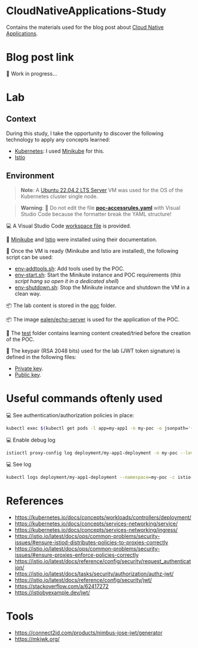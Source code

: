# CloudNativeApplications-Study

Contains the materials used for the blog post about [Cloud Native Applications](https://aws.amazon.com/what-is/cloud-native/).

# Blog post link

🚧 Work in progress...

# Lab

## Context

During this study, I take the opportunity to discover the following technology to apply any concepts learned:

* [Kubernetes](https://kubernetes.io/): I used [Minikube](https://minikube.sigs.k8s.io/docs/) for this.
* [Istio](https://istio.io/)

## Environment

> **Note**: A [Ubuntu 22.04.2 LTS Server](https://ubuntu.com/download/server) VM was used for the OS of the Kubernetes cluster single node.

> **Warning**: 🚨 Do not edit the file **[poc-accessrules.yaml](poc/poc-accessrules.yaml)** with Visual Studio Code because the formatter break the YAML structure!

💻 A Visual Studio Code [workspace file](prj.code-workspace) is provided.

💬 [Minikube](https://minikube.sigs.k8s.io/docs/) and [Istio](https://istio.io/) were installed using their documentation.

📑 Once the VM is ready (Minikube and Istio are installed), the following script can be used:

* [env-addtools.sh](env-addtools.sh): Add tools used by the POC.
* [env-start.sh](env-start.sh): Start the Minikute instance and POC requirements (*this script hang so open it in a dedicated shell*)
* [env-shutdown.sh](env-shutdown.sh): Stop the Minikute instance and shutdown the VM in a clean way.

📦 The lab content is stored in the [poc](poc/) folder.

📦 The image [ealen/echo-server](https://hub.docker.com/r/ealen/echo-server) is used for the application of the POC.

🧪 The [test](tests/) folder contains learning content created/tried before the creation of the POC.

🔑 The keypair (RSA 2048 bits) used for the lab (JWT token signature) is defined in the following files:

* [Private key](poc/rsa-2048-private.jwks.json).
* [Public key](poc/rsa-2048-public.jwks.json).

# Useful commands oftenly used

💻 See authentication/authorization policies in place:

```bash
kubectl exec $(kubectl get pods -l app=my-app1 -n my-poc -o jsonpath='{.items[0].metadata.name}') -n my-poc -c istio-proxy -- pilot-agent request GET config_dump
```

💻 Enable debug log

```bash
istioctl proxy-config log deployment/my-app1-deployment -n my-poc --level "rbac:debug"
```

💻 See log

```bash
kubectl logs deployment/my-app1-deployment --namespace=my-poc -c istio-proxy
```

# References

* <https://kubernetes.io/docs/concepts/workloads/controllers/deployment/>
* <https://kubernetes.io/docs/concepts/services-networking/service/>
* <https://kubernetes.io/docs/concepts/services-networking/ingress/>
* <https://istio.io/latest/docs/ops/common-problems/security-issues/#ensure-istiod-distributes-policies-to-proxies-correctly>
* <https://istio.io/latest/docs/ops/common-problems/security-issues/#ensure-proxies-enforce-policies-correctly>
* <https://istio.io/latest/docs/reference/config/security/request_authentication/>
* <https://istio.io/latest/docs/tasks/security/authorization/authz-jwt/>
* <https://istio.io/latest/docs/reference/config/security/jwt/>
* <https://stackoverflow.com/a/62417272>
* <https://istiobyexample.dev/jwt/>

# Tools

* <https://connect2id.com/products/nimbus-jose-jwt/generator>
* <https://mkjwk.org/>
